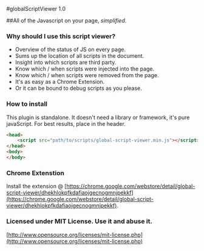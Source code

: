 #globalScriptViewer 1.0

##All of the Javascript on your page, *simplified*.

### Why should I use this script viewer?

* Overview of the status of JS on every page.
* Sums up the location of all scripts in the document.
* Insight into which scripts are third party.
* Know which / when scripts were injected into the page.
* Know which / when scripts were removed from the page.
* It's as easy as a Chrome Extension.
* Or it can be bound to debug scripts as you please.

### How to install

This plugin is standalone. It doesn't need a library or framework, it's pure javaScript. For best results, place in the header. 

```html
<head>
	<script src="path/to/scripts/global-script-viewer.min.js"></script>
</head>
<body>
</body>
```
### Chrome Extenstion
Install the extension @ [https://chrome.google.com/webstore/detail/global-script-viewer/dhekhlokpfkdafiaojgecnogmnjpekkf](https://chrome.google.com/webstore/detail/global-script-viewer/dhekhlokpfkdafiaojgecnogmnjpekkf).

### Licensed under MIT License. Use it and abuse it.
[http://www.opensource.org/licenses/mit-license.php](http://www.opensource.org/licenses/mit-license.php)